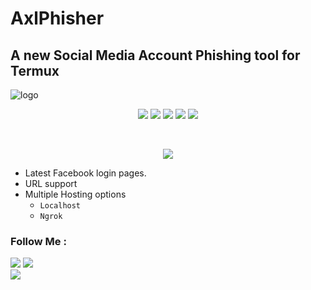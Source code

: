 # AxlPhisher

## A new Social Media Account Phishing tool for Termux 


![logo](https://user-images.githubusercontent.com/88760257/132611406-91e22513-31e9-4603-9f3b-385f8daa4233.png)

<p align="center">
  <img src="https://img.shields.io/badge/Version-0.1-green?style=for-the-badge">
  <img src="https://img.shields.io/github/license/AxLKiller/AxLPhish?style=for-the-badge">
  <img src="https://img.shields.io/github/stars/AxLKiller/AxLPhish?style=for-the-badge">
  <img src="https://img.shields.io/github/issues/AxLKiller/AxLPhish?color=red&style=for-the-badge">
  <img src="https://img.shields.io/github/forks/AxLKiller/AxLPhish?color=teal&style=for-the-badge">
</p>
<br/>
<p align="center">
<img src="https://img.shields.io/badge/AxL-Killer-green?style=for-the-badge">
</p>


- Latest Facebook login pages.
- URL support 
- Multiple Hosting options
  - `Localhost`
  - `Ngrok`

### Follow Me :
<p align="left">
  <a href="https://github.com/AxLKiller" target="_blank"><img src="https://img.shields.io/badge/Github-AxL--Killer-green?style=for-the-badge&logo=github"></a>
  <a href="https://www.instagram.com/axl.killet" target="_blank"><img src="https://img.shields.io/badge/Instagram-Gokul-red?style=for-the-badge&logo=instagram"></a><br/>
  <a href="https://facebook.com/axlkiller.fb" target="_blank"><img src="https://img.shields.io/badge/Facebook-Gokul-blue?style=for-the-badge&logo=facebook"></a>
</p>
